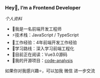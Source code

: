 ### Hey👋,  I’m a Frontend Developer

*个人资料*

* 👨我是一名前端开发工程师
* ⚡技术栈：JavaScript / TypeScript
* 🍻工作经验：4年前端开发工作经验
* 🏃学习路线：深入学习前端工程化
* 📖目前正在阅读：Vue3.0源码
* 📝我的开源项目：[code-analysis](https://github.com/TaurusJi/code-anaylsis)

如果你对我感兴趣⭐️，可以加我 微信 进一步交流
